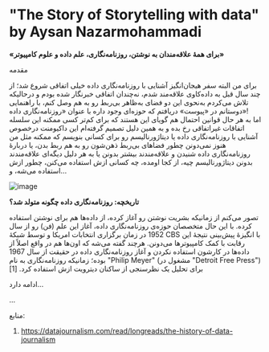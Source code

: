 # **"The Story of Storytelling with data"** by Aysan Nazarmohammadi
**«برای همۀ علاقه‌مندان به نوشتن، روزنامه‌نگاری، علم داده و علوم کامپیوتر»**

مقدمه

برای من البته سفر هیجان‌انگیز آشنایی با روزنامه‌نگاری داده خیلی اتفاقی شروع شد؛ از چند سال قبل به داده‌کاوی علاقه‌مند شدم، نه‌چندان اتفاقی خبرنگار شده بودم و درحالیکه تلاش می‌کردم به‌نحوی این دو فضای به‌ظاهر بی‌ربط رو به هم وصل کنم، با راهنمایی دوستانم در «پیوست» دریافتم که حوزه‌ای وجود داره با عنوان «روزنامه‌نگاری داده»!    
اما به هر حال قوانین احتمال هم گویای این هستند که برای کم‌تر کسی ممکنه این سلسله اتفاقات غیراتفاقی رخ بده و به همین دلیل تصمیم گرفته‌ام این داکیومنت درخصوص آشنایی با روزنامه‌نگاری داده یا دیتاژورنالیسم رو برای کسانی بنویسم که ممکنه مثل من هنوز نمی‌دونن چطور فضاهای بی‌ربط ذهن‌شون رو به هم ربط بدن، یا دربارۀ روزنامه‌نگاری داده شنیدن و علاقه‌مندند بیشتر بدونن یا به هر دلیل دیگه‌ای علاقه‌مندند بدونن دیتاژورنالیسم چیه، از کجا اومده، چه کسانی ازش استفاده می‌کنن، چطور ازش استفاده می‌شه، و...

![image](https://github.com/aysannazarmohamady/datajournalism/assets/30371881/d50b261e-b3ee-44f4-b1d5-2f1365914b0a)

**تاریخچه: روزنامه‌نگاری داده چگونه متولد شد؟**

تصور می‌کنم از زمانیکه بشریت نوشتن رو آغاز کرده، از داده‌ها هم برای نوشتن استفاده کرده. با این حال متخصصان حوزه‌ی روزنامه‌نگاری داده، آغاز این علم (فن) رو از سال 1952 در زمان برگزاری انتخابات امریکا و توسط شبکۀ CBS با انگیزۀ پیش‌بینی نتیجۀ این رقابت با کمک کامپیوترها می‌دونن. هرچند گفته می‌شه که اون‌ها هم در واقع اصلاً از داده‌ها در کارشون استفاده نکردن و آغاز روزنامه‌نگاری داده در حقیقت از سال 1967 بوده؛ زمانیکه روزنامه‌نگاری به نام "Philip  Meyer" (مشغول در "Detroit Free Press") برای تحلیل یک نظرسنجی از ساکنان دیترویت ازش استفاده کرد. [1]

ادامه دارد...



...


منابع:
1. https://datajournalism.com/read/longreads/the-history-of-data-journalism
